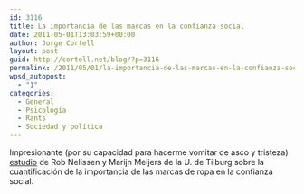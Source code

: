 ```yaml
---
id: 3116
title: La importancia de las marcas en la confianza social
date: 2011-05-01T13:03:59+00:00
author: Jorge Cortell
layout: post
guid: http://cortell.net/blog/?p=3116
permalink: /2011/05/01/la-importancia-de-las-marcas-en-la-confianza-social/
wpsd_autopost:
  - "1"
categories:
  - General
  - Psicología
  - Rants
  - Sociedad y polí­tica
---
```

Impresionante (por su capacidad para hacerme vomitar de asco y tristeza) [estudio](http://www.economist.com/node/18483423) de Rob Nelissen y Marijn Meijers de la U. de Tilburg sobre la cuantificación de la importancia de las marcas de ropa en la confianza social.